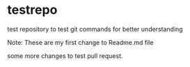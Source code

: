 # testrepo
test repository to test git commands for better understanding

Note: These are my first change to Readme.md file

some more changes to test pull request.
